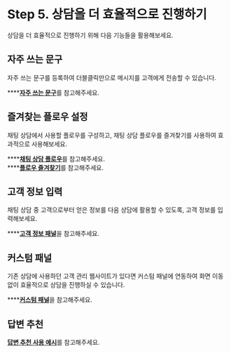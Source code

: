 # Step 5. 상담을 더 효율적으로 진행하기

상담을 더 효율적으로 진행하기 위해 다음 기능들을 활용해보세요.

## 자주 쓰는 문구

자주 쓰는 문구를 등록하여 더블클릭만으로 메시지를 고객에게 전송할 수 있습니다.

\*\*\*\*[**자주 쓰는 문구**](../../chat/undefined-2/untitled-3.md#undefined-1)를 참고해주세요.

## 즐겨찾는 플로우 설정

채팅 상담에서 사용할 플로우를 구성하고, 채팅 상담 플로우를 즐겨찾기를 사용하여 효과적으로 사용해보세요.

\*\*\*\*[**채팅 상담 플로우**](../closer/step-2..md#undefined-7)를 참고해주세요.  
****[**플로우 즐겨찾기**](../../chat/undefined-2/untitled-2.md#undefined-13)를 참고해주세요.

## 고객 정보 입력

채팅 상담 중 고객으로부터 얻은 정보를 다음 상담에 활용할 수 있도록, 고객 정보를 입력해보세요.

\*\*\*\*[**고객 정보 패널**](../../chat/undefined-2/untitled-3.md#undefined)을 참고해주세요.

## 커스텀 패널

기존 상담에 사용하던 고객 관리 웹사이트가 있다면 커스텀 패널에 연동하여 화면 이동 없이 효율적으로 상담을 진행하실 수 있습니다.

\*\*\*\*[**커스텀 패널**](../../chat/undefined-1/undefined.md#undefined-1)을 참고해주세요.

## 답변 추천

[**답변 추천 사용 예시**](../../chat/undefined-2/untitled-2.md#undefined-3)를 참고해주세요.



